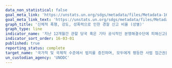 ```yaml
---
data_non_statistical: false
goal_meta_link: 'https://unstats.un.org/sdgs/metadata/files/Metadata-16-03-01.pdf'
goal_meta_link_text: 'https://unstats.un.org/sdgs/metadata/files/Metadata-16-03-01.pdf'
graph_title: '신체적 폭행, 강도, 성폭력으로 인한 경찰 신고 비율 (성별)'
graph_type: line
indicator_name: '지난 12개월간 관할 당국 혹은 기타 공식적인 분쟁해결수단에 피해신고를 한 폭력범죄피해자 비율'
indicator_sort_order: 16-03-01
published: true
reporting_status: complete
target_name: '국가적 및 국제적 수준에서 법치를 증진하며, 모두에게 평등한 사법 접근권을 보장'
un_custodian_agency: 'UNODC'
---
```

